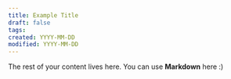 ```yaml
---
title: Example Title
draft: false
tags: 
created: YYYY-MM-DD
modified: YYYY-MM-DD
---
```

 
The rest of your content lives here. You can use **Markdown** here :)